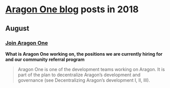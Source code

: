 # **[Aragon One blog](https://blog.aragon.one/)** posts in 2018

## August

### [**Join Aragon One**](https://blog.aragon.one/join-aragon-one-18ba965c0c0c)
**What is Aragon One working on, the positions we are currently hiring for and our community referral program**

> Aragon One is one of the development teams working on Aragon. It is part of the plan to decentralize Aragon’s development and governance (see Decentralizing Aragon’s development I, II, III).
